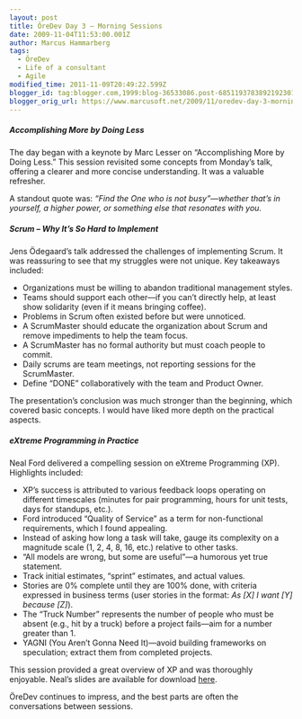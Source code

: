 ```yaml
---
layout: post
title: ÖreDev Day 3 – Morning Sessions
date: 2009-11-04T11:53:00.001Z
author: Marcus Hammarberg
tags:
  - ÖreDev
  - Life of a consultant
  - Agile
modified_time: 2011-11-09T20:49:22.599Z
blogger_id: tag:blogger.com,1999:blog-36533086.post-6851193783892192301
blogger_orig_url: https://www.marcusoft.net/2009/11/oredev-day-3-morning-sessions.html
---
```


##### Accomplishing More by Doing Less

The day began with a keynote by Marc Lesser on “Accomplishing More by Doing Less.” This session revisited some concepts from Monday’s talk, offering a clearer and more concise understanding. It was a valuable refresher.

A standout quote was: *“Find the One who is not busy”—whether that’s in yourself, a higher power, or something else that resonates with you.*

##### Scrum – Why It’s So Hard to Implement

Jens Ödegaard’s talk addressed the challenges of implementing Scrum. It was reassuring to see that my struggles were not unique. Key takeaways included:

- Organizations must be willing to abandon traditional management styles.
- Teams should support each other—if you can’t directly help, at least show solidarity (even if it means bringing coffee).
- Problems in Scrum often existed before but were unnoticed.
- A ScrumMaster should educate the organization about Scrum and remove impediments to help the team focus.
- A ScrumMaster has no formal authority but must coach people to commit.
- Daily scrums are team meetings, not reporting sessions for the ScrumMaster.
- Define “DONE” collaboratively with the team and Product Owner.

The presentation’s conclusion was much stronger than the beginning, which covered basic concepts. I would have liked more depth on the practical aspects.

##### eXtreme Programming in Practice

Neal Ford delivered a compelling session on eXtreme Programming (XP). Highlights included:

- XP’s success is attributed to various feedback loops operating on different timescales (minutes for pair programming, hours for unit tests, days for standups, etc.).
- Ford introduced “Quality of Service” as a term for non-functional requirements, which I found appealing.
- Instead of asking how long a task will take, gauge its complexity on a magnitude scale (1, 2, 4, 8, 16, etc.) relative to other tasks.
- “All models are wrong, but some are useful”—a humorous yet true statement.
- Track initial estimates, “sprint” estimates, and actual values.
- Stories are 0% complete until they are 100% done, with criteria expressed in business terms (user stories in the format: *As [X] I want [Y] because [Z]*).
- The “Truck Number” represents the number of people who must be absent (e.g., hit by a truck) before a project fails—aim for a number greater than 1.
- YAGNI (You Aren’t Gonna Need It)—avoid building frameworks on speculation; extract them from completed projects.

This session provided a great overview of XP and was thoroughly enjoyable. Neal’s slides are available for download [here](http://github.com/nealford).

ÖreDev continues to impress, and the best parts are often the conversations between sessions.
